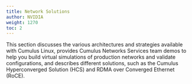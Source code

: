 ```yaml
---
title: Network Solutions
author: NVIDIA
weight: 1270
toc: 2
---
```

This section discusses the various architectures and strategies available with Cumulus Linux, provides Cumulus Networks Services team demos to help you build virtual simulations of production networks and validate configurations, and describes different solutions, such as the Cumulus Hyperconverged Solution (HCS) and RDMA over Converged Ethernet (RoCE).
